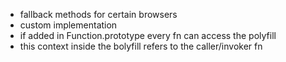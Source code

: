 - fallback methods for certain browsers
- custom implementation
- if added in Function.prototype every fn can access the polyfill
- this context inside the bolyfill refers to the caller/invoker fn
